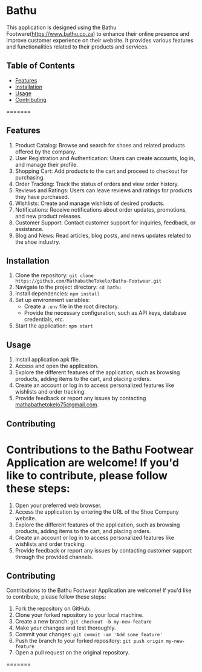 # Bathu


This application is designed using the Bathu Footware(https://www.bathu.co.za) to enhance their online presence and improve customer experience on their website. It provides various features and functionalities related to their products and services.


## Table of Contents

- [Features](#features)
- [Installation](#installation)
- [Usage](#usage)
- [Contributing](#contributing)

=======


## Features

1. Product Catalog: Browse and search for shoes and related products offered by the company.
2. User Registration and Authentication: Users can create accounts, log in, and manage their profile.
3. Shopping Cart: Add products to the cart and proceed to checkout for purchasing.
4. Order Tracking: Track the status of orders and view order history.
5. Reviews and Ratings: Users can leave reviews and ratings for products they have purchased.
6. Wishlists: Create and manage wishlists of desired products.
7. Notifications: Receive notifications about order updates, promotions, and new product releases.
8. Customer Support: Contact customer support for inquiries, feedback, or assistance.
9. Blog and News: Read articles, blog posts, and news updates related to the shoe industry.

## Installation

1. Clone the repository: `git clone https://github.com/MathabatheTokelo/Bathu-Footwear.git`
2. Navigate to the project directory: `cd bathu`
3. Install dependencies: `npm install`
4. Set up environment variables:
   - Create a `.env` file in the root directory.
   - Provide the necessary configuration, such as API keys, database credentials, etc.
5. Start the application: `npm start`

## Usage


1. Install application apk file.
2. Access and open the application.
3. Explore the different features of the application, such as browsing products, adding items to the cart, and placing orders.
4. Create an account or log in to access personalized features like wishlists and order tracking.
5. Provide feedback or report any issues by contacting mathabathetokelo75@gmail.com.

## Contributing

Contributions to the Bathu Footwear Application are welcome! If you'd like to contribute, please follow these steps:
=======
1. Open your preferred web browser.
2. Access the application by entering the URL of the Shoe Company website.
3. Explore the different features of the application, such as browsing products, adding items to the cart, and placing orders.
4. Create an account or log in to access personalized features like wishlists and order tracking.
5. Provide feedback or report any issues by contacting customer support through the provided channels.

## Contributing

Contributions to the Bathu Footwear Application are welcome! If you'd like to contribute, please follow these steps:


1. Fork the repository on GitHub.
2. Clone your forked repository to your local machine.
3. Create a new branch: `git checkout -b my-new-feature`
4. Make your changes and test thoroughly.
5. Commit your changes: `git commit -am 'Add some feature'`
6. Push the branch to your forked repository: `git push origin my-new-feature`
7. Open a pull request on the original repository.


=======

